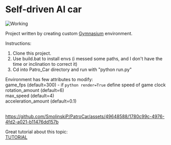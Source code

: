 # Self-driven AI car
![Working](https://github.com/SmolinskiP/PatroCar/assets/49648588/1593a9f4-7ad4-4087-99d9-a38efa27e515)

Project written by creating custom [Gymnasium]([https://www.google.com](https://gymnasium.farama.org/)https://gymnasium.farama.org/) environment.

Instructions:
1. Clone this project.
2. Use build.bat to install envs (i messed some paths, and I don't have the time or inclination to correct it)
3. Cd into Patro_Car directory and run with "python run.py"

Environment has few attributes to modify:<br/>
game_fps (default=300) - if ```python render=True``` define speed of game clock<br/>
rotation_amount (default=6)<br/>
max_speed (default=4)<br/>
acceleration_amount (default=0.1)<br/><br/>

https://github.com/SmolinskiP/PatroCar/assets/49648588/1780c99c-4976-4fd2-a021-b11476dd157b

Great tutorial about this topic:<br/>
[TUTORIAL](https://www.youtube.com/watch?v=Mut_u40Sqz4&t)
